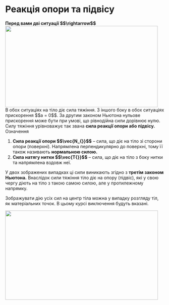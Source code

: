 # Реакцiя опори та пiдвiсу
<div class="space"><span class="p1"><b>Перед вами двi ситуацiї $$\rightarrow$$</b></span></div>

<div class="space"><img class="image" width="483" height="258" src="https://rawgit.com/chudaol/ed-era-book-physics/master/images/chapter_4/11.png"></div>

<div class="space">В обох ситуацiях на тiло дiє сила тяжiння. З iншого боку в обох ситуацiях прискорення $$a = 0$$. За другим законом Ньютона нульове прискорення може бути при умовi, що рiвнодiйна сили дорiвнює нулю. Силу тяжiння урiвноважує так звана <span class="p1"><b>сила реакцiї опори або пiдвiсу.</b></span></div>

<div class="eoz-wrap">
<span class="eoz">Означення</span>
<div class="eoz-text">
<ol>
<li>
<span class="p1"><b>Сила реакцiї опори $$\vec{N_{}}$$</b></span> – сила, що дiє на тiло зi сторони опори (поверхнi). Напрямлена перпендикулярно до поверхнi, тому її також називають <b>нормальною силою.</b>
</li>
<li>
<span class="p1"><b>Сила натягу нитки $$\vec{T{}}$$</b></span> – сила, що дiє на тiло з боку нитки та напрямлена вздовж неї.
</li>
</ol>
У двох зображених випадках цi сили виникають згiдно з <b>третiм законом Ньютона.</b> Внаслiдок сили тяжiння тiло дiє на опору (пiдвiс), якi у свою чергу дiють на тiло з такою самою силою, але у протилежному напрямку.
</div>
</div>

<div class="space"><p class="p3">Зображувати дiю усiх сил на центр тiла можна у випадку розгляду тiл, як матерiальних точок. В цьому курсi виключення будуть вказанi.</p></div>

<div class="space"><img class="image" width="484" height="283" src="https://rawgit.com/chudaol/ed-era-book-physics/master/images/chapter_4/12.png"></div>